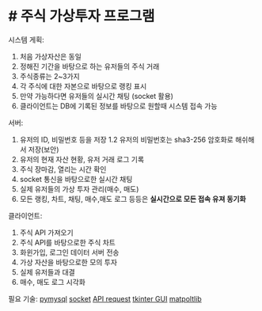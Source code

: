 # # 주식 가상투자 프로그램

시스템 게획:
 1. 처음 가상자산은 동일
 2. 정해진 기간을 바탕으로 하는 유저들의 주식 거래
 3. 주식종류는 2~3가지
 4. 각 주식에 대한 자본으로 바탕으로 랭킹 표시
 5. 만약 가능하다면 유저들의 실시간 채팅 (socket 활용)
 6. 클라이언트는 DB에 기록된 정보를 바탕으로 원할때 시스템 접속 가능


서버:
 1. 유저의 ID, 비밀번호 등을 저장
 1.2 유저의 비밀번호는 sha3-256 암호화로 해쉬해서 저장(보안)
 2. 유저의 현재 자산 현황, 유저 거래 로그 기록
 3. 주식 장마감, 열리는 시간 확인
 4. socket 통신을 바탕으로한 실시간 채팅
 5. 실제 유저들의 가상 투자 관리(매수, 매도)
 6. 모든 랭킹, 차트, 채팅, 매수,매도 로그 등등은 **실시간으로 모든 접속 유져 동기화**
 

클라이언트:
 1. 주식 API 가져오기
 2. 주식 API를 바탕으로한 주식 차트
 3. 화윈가입, 로그인 데이터 서버 전송
 4. 가상 자산을 바탕으로한 모의 투자
 5. 실제 유저들과 대결
 6. 매수, 매도 로그 시각화
 
필요 기술:
 [pymysql](https://yurimkoo.github.io/python/2019/09/14/connect-db-with-python.html "pyMySQL")
 [socket](https://docs.python.org/ko/3/library/socket.html "socket 통신")
 [API request](https://gosmcom.tistory.com/130 "request API모듈")
 [tkinter GUI](https://docs.python.org/ko/3/library/tkinter.html "tkinter GUI 모듈")
 [matpoltlib](https://wikidocs.net/92071 "차트 그리기 모듈")
